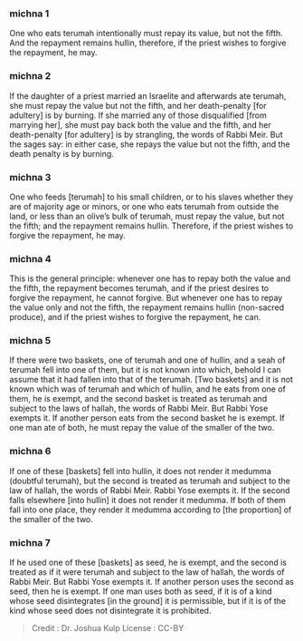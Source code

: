 
### michna 1
One who eats terumah intentionally must repay its value, but not the fifth. And the repayment remains hullin, therefore, if the priest wishes to forgive the repayment, he may.

### michna 2
If the daughter of a priest married an Israelite and afterwards ate terumah, she must repay the value but not the fifth, and her death-penalty [for adultery] is by burning. If she married any of those disqualified [from marrying her], she must pay back both the value and the fifth, and her death-penalty [for adultery] is by strangling, the words of Rabbi Meir. But the sages say: in either case, she repays the value but not the fifth, and the death penalty is by burning.

### michna 3
One who feeds [terumah] to his small children, or to his slaves whether they are of majority age or minors, or one who eats terumah from outside the land, or less than an olive’s bulk of terumah, must repay the value, but not the fifth; and the repayment remains hullin. Therefore, if the priest wishes to forgive the repayment, he may.

### michna 4
This is the general principle: whenever one has to repay both the value and the fifth, the repayment becomes terumah, and if the priest desires to forgive the repayment, he cannot forgive. But whenever one has to repay the value only and not the fifth, the repayment remains hullin (non-sacred produce), and if the priest wishes to forgive the repayment, he can.

### michna 5
If there were two baskets, one of terumah and one of hullin, and a seah of terumah fell into one of them, but it is not known into which, behold I can assume that it had fallen into that of the terumah. [Two baskets] and it is not known which was of terumah and which of hullin, and he eats from one of them, he is exempt, and the second basket is treated as terumah and subject to the laws of hallah, the words of Rabbi Meir. But Rabbi Yose exempts it. If another person eats from the second basket he is exempt. If one man ate of both, he must repay the value of the smaller of the two.

### michna 6
If one of these [baskets] fell into hullin, it does not render it medumma (doubtful terumah), but the second is treated as terumah and subject to the law of hallah, the words of Rabbi Meir. Rabbi Yose exempts it. If the second falls elsewhere [into hullin] it does not render it medumma. If both of them fall into one place, they render it medumma according to [the proportion] of the smaller of the two.

### michna 7
If he used one of these [baskets] as seed, he is exempt, and the second is treated as if it were terumah and subject to the law of hallah, the words of Rabbi Meir. But Rabbi Yose exempts it. If another person uses the second as seed, then he is exempt. If one man uses both as seed, if it is of a kind whose seed disintegrates [in the ground] it is permissible, but if it is of the kind whose seed does not disintegrate it is prohibited.

>Credit : Dr. Joshua Kulp
>License : CC-BY